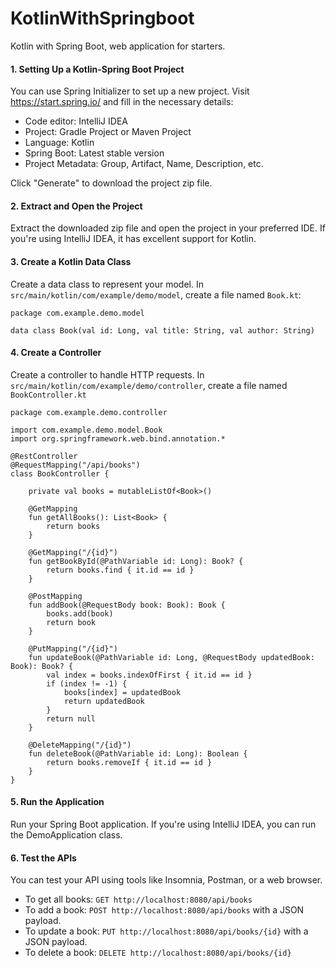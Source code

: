 # KotlinWithSpringboot
Kotlin with Spring Boot, web application for starters.

#### 1. Setting Up a Kotlin-Spring Boot Project
You can use Spring Initializer to set up a new project. Visit https://start.spring.io/ and fill in the necessary details:
- Code editor: IntelliJ IDEA
- Project: Gradle Project or Maven Project
- Language: Kotlin
- Spring Boot: Latest stable version
- Project Metadata: Group, Artifact, Name, Description, etc.

Click "Generate" to download the project zip file.

#### 2. Extract and Open the Project

Extract the downloaded zip file and open the project in your preferred IDE. If you're using IntelliJ IDEA, it has excellent support for Kotlin.

#### 3. Create a Kotlin Data Class

Create a data class to represent your model. In `src/main/kotlin/com/example/demo/model`, create a file named `Book.kt`:

```
package com.example.demo.model

data class Book(val id: Long, val title: String, val author: String)
```
#### 4. Create a Controller

Create a controller to handle HTTP requests. In `src/main/kotlin/com/example/demo/controller`, create a file named `BookController.kt`

```
package com.example.demo.controller

import com.example.demo.model.Book
import org.springframework.web.bind.annotation.*

@RestController
@RequestMapping("/api/books")
class BookController {

    private val books = mutableListOf<Book>()

    @GetMapping
    fun getAllBooks(): List<Book> {
        return books
    }

    @GetMapping("/{id}")
    fun getBookById(@PathVariable id: Long): Book? {
        return books.find { it.id == id }
    }

    @PostMapping
    fun addBook(@RequestBody book: Book): Book {
        books.add(book)
        return book
    }

    @PutMapping("/{id}")
    fun updateBook(@PathVariable id: Long, @RequestBody updatedBook: Book): Book? {
        val index = books.indexOfFirst { it.id == id }
        if (index != -1) {
            books[index] = updatedBook
            return updatedBook
        }
        return null
    }

    @DeleteMapping("/{id}")
    fun deleteBook(@PathVariable id: Long): Boolean {
        return books.removeIf { it.id == id }
    }
}
```
#### 5. Run the Application

Run your Spring Boot application. If you're using IntelliJ IDEA, you can run the DemoApplication class.

#### 6. Test the APIs

You can test your API using tools like Insomnia, Postman, or a web browser.

- To get all books: `GET http://localhost:8080/api/books`
- To add a book: `POST http://localhost:8080/api/books` with a JSON payload.
- To update a book: `PUT http://localhost:8080/api/books/{id}` with a JSON payload.
- To delete a book: `DELETE http://localhost:8080/api/books/{id}`
